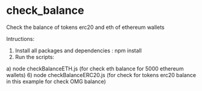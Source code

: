 # check_balance

Check the balance of tokens erc20 and eth of ethereum wallets

Intructions:

1) Install all packages and dependencies : npm install
2) Run the scripts: 

a) node checkBalanceETH.js (for check eth balance for 5000 ethereum wallets)
6) node checkBalanceERC20.js (for check for tokens erc20 balance in this example for check OMG balance)

